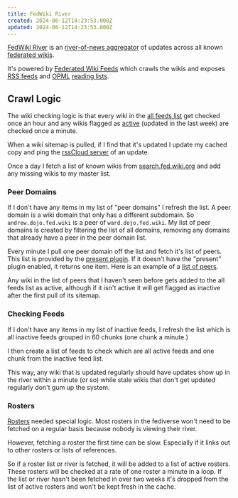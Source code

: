 ```yaml
---
title: FedWiki River
created: 2024-06-12T14:23:53.000Z
updated: 2024-06-12T14:23:53.000Z
---
```


[FedWiki River](https://fedwikiriver.com/) is an [river-of-news aggregator](http://scripting.com/2014/06/02/whatIsARiverOfNewsAggregator.html) of updates across all known [federated wikis](http://fed.wiki.org/view/welcome-visitors/view/about-federated-wiki).

It's powered by [Federated Wiki Feeds](https://feeds.fedwikiriver.com/) which crawls the wikis and exposes [RSS feeds](https://cyber.harvard.edu/rss/rss.html) and [OPML](https://opml.org/spec2.opml) [reading lists](http://scripting.com/2023/10/21/143159.html).

## Crawl Logic

The wiki checking logic is that every wiki in the [all feeds list](https://feeds.fedwikiriver.com/river.opml) get checked once an hour and any wikis flagged as [active](https://feeds.fedwikiriver.com/activefeeds.opml) (updated in the last week) are checked once a minute.

When a wiki sitemap is pulled, if I find that it's updated I update my cached copy and ping the [rssCloud server](/notes/rsscloud-server/) of an update.

Once a day I fetch a list of known wikis from [search.fed.wiki.org](http://search.fed.wiki.org:3030/logs/online) and add any missing wikis to my master list.

### Peer Domains

If I don't have any items in my list of "peer domains" I refresh the list. A peer domain is a wiki domain that only has a different subdomain. So `andrew.dojo.fed.wiki` is a peer of `ward.dojo.fed.wiki`. My list of peer domains is created by filtering the list of all domains, removing any domains that already have a peer in the peer domain list.

Every minute I pull one peer domain off the list and fetch it's list of peers. This list is provided by the [present plugin](http://ward.dojo.fed.wiki/view/about-present-plugin). If it doesn't have the "present" plugin enabled, it returns one item. Here is an example of a [list of peers](http://andrew.dojo.fed.wiki/plugin/present/roll).

Any wiki in the list of peers that I haven't seen before gets added to the all feeds list as active, although if it isn't active it will get flagged as inactive after the first pull of its sitemap.

### Checking Feeds

If I don't have any items in my list of inactive feeds, I refresh the list which is all inactive feeds grouped in 60 chunks (one chunk a minute.)

I then create a list of feeds to check which are all active feeds and one chunk from the inactive feed list.

This way, any wiki that is updated regularly should have updates show up in the river within a minute (or so) while stale wikis that don't get updated regularly don't gum up the system.

### Rosters

[Rosters](http://ward.dojo.fed.wiki/view/about-roster-plugin) needed special logic. Most rosters in the fediverse won't need to be fetched on a regular basis because nobody is viewing their river.

However, fetching a roster the first time can be slow. Especially if it links out to other rosters or lists of references.

So if a roster list or river is fetched, it will be added to a list of active rosters. These rosters will be checked at a rate of one roster a minute in a loop. If the list or river hasn't been fetched in over two weeks it's dropped from the list of active rosters and won't be kept fresh in the cache.
